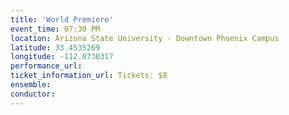 ```yaml
---
title: 'World Premiere'
event_time: 07:30 PM
location: Arizona State University - Downtown Phoenix Campus
latitude: 33.4535269
longitude: -112.0730317
performance_url: 
ticket_information_url: Tickets: $8
ensemble: 
conductor: 
---
```

